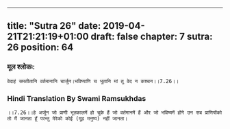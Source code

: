 
---
title: "Sutra 26"
date: 2019-04-21T21:21:19+01:00
draft: false
chapter: 7
sutra: 26
position: 64
---
### मूल श्लोकः:
```
वेदाहं समतीतानि वर्तमानानि चार्जुन।भविष्याणि च भूतानि मां तु वेद न कश्चन।।7.26।।

```

### Hindi Translation By Swami Ramsukhdas
```
।।7.26।।हे अर्जुन जो प्राणी भूतकालमें हो चुके हैं जो वर्तमानमें हैं और जो भविष्यमें होंगे उन सब प्राणियोंको तो मैं जानता हूँ परन्तु मेरेको कोई (मूढ़ मनुष्य) नहीं जानता। 

```

